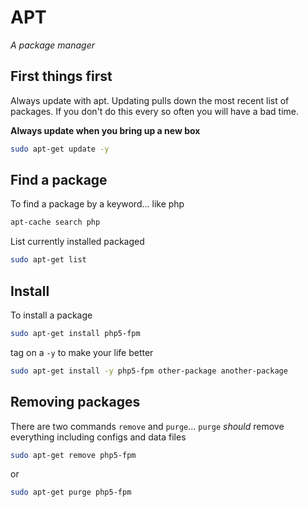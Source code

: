 # APT

_A package manager_

## First things first

Always update with apt.  Updating pulls down the most recent list of packages.
If you don't do this every so often you will have a bad time. 

**Always update when you bring up a new box**

```bash
sudo apt-get update -y
```

## Find a package

To find a package by a keyword... like php

```bash
apt-cache search php
```

List currently installed packaged

```bash
sudo apt-get list
```

## Install

To install a package

```bash
sudo apt-get install php5-fpm
```

tag on a `-y` to make your life better

```bash
sudo apt-get install -y php5-fpm other-package another-package
```

## Removing packages

There are two commands `remove` and `purge`... `purge` _should_ remove everything including configs and data files

```bash
sudo apt-get remove php5-fpm
```
or
```bash
sudo apt-get purge php5-fpm
```
